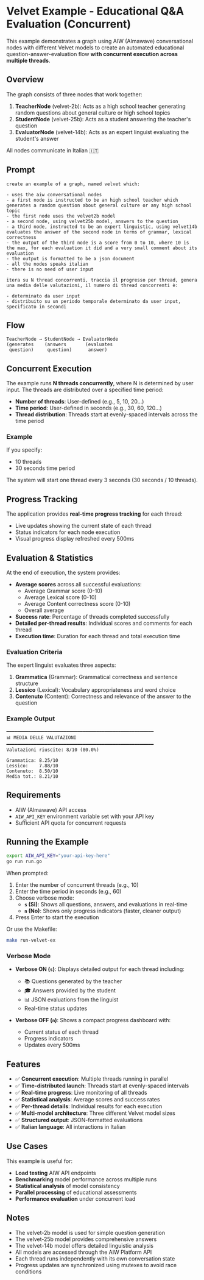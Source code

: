 # Velvet Example - Educational Q&A Evaluation (Concurrent)

This example demonstrates a graph using AIW (Almawave) conversational nodes with different Velvet models to create an automated educational question-answer-evaluation flow **with concurrent execution across multiple threads**.

## Overview

The graph consists of three nodes that work together:

1. **TeacherNode** (velvet-2b): Acts as a high school teacher generating random questions about general culture or high school topics
2. **StudentNode** (velvet-25b): Acts as a student answering the teacher's question
3. **EvaluatorNode** (velvet-14b): Acts as an expert linguist evaluating the student's answer

All nodes communicate in Italian 🇮🇹

## Prompt

```text
create an example of a graph, named velvet which:

- uses the aiw conversational nodes
- a first node is instructed to be an high school teacher which generates a random question about general culture or any high school topic
- the first node uses the velvet2b model
- a second node, using velvet25b model, answers to the question
- a third node, instructed to be an expert linguistic, using velvet14b evaluates the answer of the second node in terms of grammar, lexical correctness
- the output of the third node is a score from 0 to 10, where 10 is the max, for each evaluation it did and a very small comment about its evaluation
- the output is formatted to be a json document
- all the nodes speaks italian
- there is no need of user input
```

```text
itera su N thread concorrenti, traccia il progresso per thread, genera una media delle valutazioni, il numero di thread concorrenti è:

- determinato da user input
- distribuito su un periodo temporale determinato da user input, specificato in secondi
```

## Flow

```
TeacherNode → StudentNode → EvaluatorNode
(generates    (answers       (evaluates
 question)     question)      answer)
```

## Concurrent Execution

The example runs **N threads concurrently**, where N is determined by user input. The threads are distributed over a specified time period:

- **Number of threads**: User-defined (e.g., 5, 10, 20...)
- **Time period**: User-defined in seconds (e.g., 30, 60, 120...)
- **Thread distribution**: Threads start at evenly-spaced intervals across the time period

### Example
If you specify:
- 10 threads
- 30 seconds time period

The system will start one thread every 3 seconds (30 seconds / 10 threads).

## Progress Tracking

The application provides **real-time progress tracking** for each thread:
- Live updates showing the current state of each thread
- Status indicators for each node execution
- Visual progress display refreshed every 500ms

## Evaluation & Statistics

At the end of execution, the system provides:
- **Average scores** across all successful evaluations:
  - Average Grammar score (0-10)
  - Average Lexical score (0-10)
  - Average Content correctness score (0-10)
  - Overall average
- **Success rate**: Percentage of threads completed successfully
- **Detailed per-thread results**: Individual scores and comments for each thread
- **Execution time**: Duration for each thread and total execution time

### Evaluation Criteria

The expert linguist evaluates three aspects:
1. **Grammatica** (Grammar): Grammatical correctness and sentence structure
2. **Lessico** (Lexical): Vocabulary appropriateness and word choice
3. **Contenuto** (Content): Correctness and relevance of the answer to the question

### Example Output
```
━━━━━━━━━━━━━━━━━━━━━━━━━━━━━━━━━━━━━━━━━━━━━━━━━━━━━━
📊 MEDIA DELLE VALUTAZIONI
━━━━━━━━━━━━━━━━━━━━━━━━━━━━━━━━━━━━━━━━━━━━━━━━━━━━━━
Valutazioni riuscite: 8/10 (80.0%)

Grammatica: 8.25/10
Lessico:    7.88/10
Contenuto:  8.50/10
Media tot.: 8.21/10
```

## Requirements

- AIW (Almawave) API access
- `AIW_API_KEY` environment variable set with your API key
- Sufficient API quota for concurrent requests

## Running the Example

```bash
export AIW_API_KEY="your-api-key-here"
go run run.go
```

When prompted:
1. Enter the number of concurrent threads (e.g., 10)
2. Enter the time period in seconds (e.g., 60)
3. Choose verbose mode:
   - **`s` (Sì)**: Shows all questions, answers, and evaluations in real-time
   - **`n` (No)**: Shows only progress indicators (faster, cleaner output)
4. Press Enter to start the execution

Or use the Makefile:
```bash
make run-velvet-ex
```

### Verbose Mode

- **Verbose ON (`s`)**: Displays detailed output for each thread including:
  - 📚 Questions generated by the teacher
  - 🎓 Answers provided by the student
  - 📊 JSON evaluations from the linguist
  - Real-time status updates

- **Verbose OFF (`n`)**: Shows a compact progress dashboard with:
  - Current status of each thread
  - Progress indicators
  - Updates every 500ms

## Features

- ✅ **Concurrent execution**: Multiple threads running in parallel
- ✅ **Time-distributed launch**: Threads start at evenly-spaced intervals
- ✅ **Real-time progress**: Live monitoring of all threads
- ✅ **Statistical analysis**: Average scores and success rates
- ✅ **Per-thread details**: Individual results for each execution
- ✅ **Multi-model architecture**: Three different Velvet model sizes
- ✅ **Structured output**: JSON-formatted evaluations
- ✅ **Italian language**: All interactions in Italian

## Use Cases

This example is useful for:
- **Load testing** AIW API endpoints
- **Benchmarking** model performance across multiple runs
- **Statistical analysis** of model consistency
- **Parallel processing** of educational assessments
- **Performance evaluation** under concurrent load

## Notes

- The velvet-2b model is used for simple question generation
- The velvet-25b model provides comprehensive answers
- The velvet-14b model offers detailed linguistic analysis
- All models are accessed through the AIW Platform API
- Each thread runs independently with its own conversation state
- Progress updates are synchronized using mutexes to avoid race conditions

